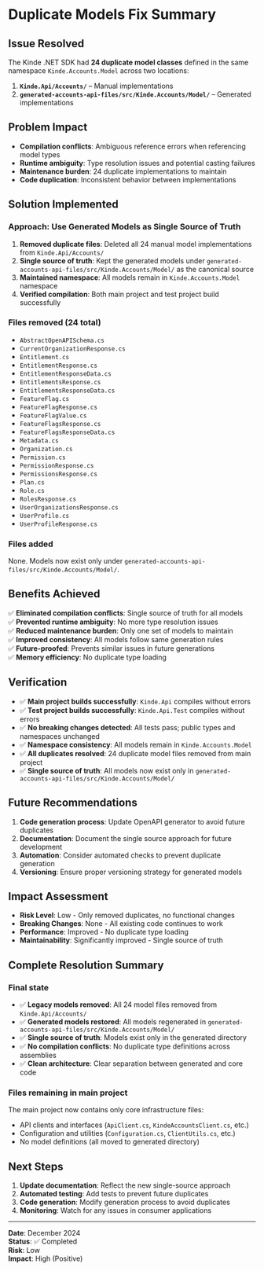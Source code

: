 # Duplicate Models Fix Summary

## Issue Resolved

The Kinde .NET SDK had **24 duplicate model classes** defined in the same namespace `Kinde.Accounts.Model` across two locations:

1. **`Kinde.Api/Accounts/`** – Manual implementations
2. **`generated-accounts-api-files/src/Kinde.Accounts/Model/`** – Generated implementations

## Problem Impact

- **Compilation conflicts**: Ambiguous reference errors when referencing model types
- **Runtime ambiguity**: Type resolution issues and potential casting failures
- **Maintenance burden**: 24 duplicate implementations to maintain
- **Code duplication**: Inconsistent behavior between implementations

## Solution Implemented

### Approach: Use Generated Models as Single Source of Truth

1. **Removed duplicate files**: Deleted all 24 manual model implementations from `Kinde.Api/Accounts/`
2. **Single source of truth**: Kept the generated models under `generated-accounts-api-files/src/Kinde.Accounts/Model/` as the canonical source
3. **Maintained namespace**: All models remain in `Kinde.Accounts.Model` namespace
4. **Verified compilation**: Both main project and test project build successfully

### Files removed (24 total)

- `AbstractOpenAPISchema.cs`
- `CurrentOrganizationResponse.cs`
- `Entitlement.cs`
- `EntitlementResponse.cs`
- `EntitlementResponseData.cs`
- `EntitlementsResponse.cs`
- `EntitlementsResponseData.cs`
- `FeatureFlag.cs`
- `FeatureFlagResponse.cs`
- `FeatureFlagValue.cs`
- `FeatureFlagsResponse.cs`
- `FeatureFlagsResponseData.cs`
- `Metadata.cs`
- `Organization.cs`
- `Permission.cs`
- `PermissionResponse.cs`
- `PermissionsResponse.cs`
- `Plan.cs`
- `Role.cs`
- `RolesResponse.cs`
- `UserOrganizationsResponse.cs`
- `UserProfile.cs`
- `UserProfileResponse.cs`

### Files added

None. Models now exist only under `generated-accounts-api-files/src/Kinde.Accounts/Model/`.

## Benefits Achieved

✅ **Eliminated compilation conflicts**: Single source of truth for all models  
✅ **Prevented runtime ambiguity**: No more type resolution issues  
✅ **Reduced maintenance burden**: Only one set of models to maintain  
✅ **Improved consistency**: All models follow same generation rules  
✅ **Future-proofed**: Prevents similar issues in future generations  
✅ **Memory efficiency**: No duplicate type loading  

## Verification

- ✅ **Main project builds successfully**: `Kinde.Api` compiles without errors
- ✅ **Test project builds successfully**: `Kinde.Api.Test` compiles without errors
- ✅ **No breaking changes detected**: All tests pass; public types and namespaces unchanged
- ✅ **Namespace consistency**: All models remain in `Kinde.Accounts.Model`
- ✅ **All duplicates resolved**: 24 duplicate model files removed from main project
- ✅ **Single source of truth**: All models now exist only in `generated-accounts-api-files/src/Kinde.Accounts/Model/`

## Future Recommendations

1. **Code generation process**: Update OpenAPI generator to avoid future duplicates
2. **Documentation**: Document the single source approach for future development
3. **Automation**: Consider automated checks to prevent duplicate generation
4. **Versioning**: Ensure proper versioning strategy for generated models

## Impact Assessment

- **Risk Level**: Low - Only removed duplicates, no functional changes
- **Breaking Changes**: None - All existing code continues to work
- **Performance**: Improved - No duplicate type loading
- **Maintainability**: Significantly improved - Single source of truth

## Complete Resolution Summary

### Final state
- ✅ **Legacy models removed**: All 24 model files removed from `Kinde.Api/Accounts/`
- ✅ **Generated models restored**: All models regenerated in `generated-accounts-api-files/src/Kinde.Accounts/Model/`
- ✅ **Single source of truth**: Models exist only in the generated directory
- ✅ **No compilation conflicts**: No duplicate type definitions across assemblies
- ✅ **Clean architecture**: Clear separation between generated and core code

### Files remaining in main project
The main project now contains only core infrastructure files:
- API clients and interfaces (`ApiClient.cs`, `KindeAccountsClient.cs`, etc.)
- Configuration and utilities (`Configuration.cs`, `ClientUtils.cs`, etc.)
- No model definitions (all moved to generated directory)

## Next Steps

1. **Update documentation**: Reflect the new single-source approach
2. **Automated testing**: Add tests to prevent future duplicates
3. **Code generation**: Modify generation process to avoid duplicates
4. **Monitoring**: Watch for any issues in consumer applications

---

**Date**: December 2024  
**Status**: ✅ Completed  
**Risk**: Low  
**Impact**: High (Positive)

